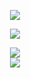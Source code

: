 <div align="center">
  <p>
    <a href="https://github.com/anuraghazra/github-readme-stats">
      <img src="https://github-readme-stats.vercel.app/api?username=jinxedbuffer&theme=github_dark">
    </a>
  </p>
  <p>
    <a href="https://github.com/anuraghazra/github-readme-stats">
      <img src="https://github-readme-stats.vercel.app/api/top-langs/?username=jinxedbuffer&layout=compact&theme=github_dark">
    </a>
  </p>
</div>

<p align="center">
  <a href="https://skillicons.dev">
    <img src="https://skillicons.dev/icons?i=androidstudio,arch,bash,c,cpp,dart,flutter,java" /><br />
    <img src="https://skillicons.dev/icons?i=js,kotlin,linux,nodejs,obsidian,py,ts,vim" /><br />
  </a>
</p>
